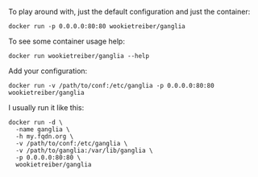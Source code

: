 To play around with, just the default configuration and just the container:

    docker run -p 0.0.0.0:80:80 wookietreiber/ganglia

To see some container usage help:

    docker run wookietreiber/ganglia --help

Add your configuration:

    docker run -v /path/to/conf:/etc/ganglia -p 0.0.0.0:80:80 wookietreiber/ganglia

I usually run it like this:

    docker run -d \
      -name ganglia \
      -h my.fqdn.org \
      -v /path/to/conf:/etc/ganglia \
      -v /path/to/ganglia:/var/lib/ganglia \
      -p 0.0.0.0:80:80 \
      wookietreiber/ganglia
